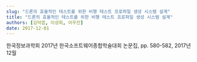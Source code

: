 ```yaml
---
slug: "드론의 효율적인 테스트를 위한 비행 테스트 프로파일 생성 시스템 설계"
title: "드론의 효율적인 테스트를 위한 비행 테스트 프로파일 생성 시스템 설계"
authors: [김덕엽, 이성희, 이우진]
date: 2017-12-01
---
```


한국정보과학회 2017년 한국소프트웨어종합학술대회 논문집, pp. 580-582, 2017년 12월
